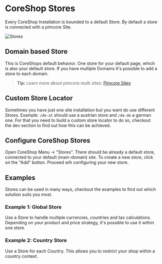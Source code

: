 # CoreShop Stores
Every CoreShop Installation is bounded to a default Store.
By default a store is connected with a pimcore Site.

![Stores](img/stores.png)

## Domain based Store
This is CoreShops default behavior. One store for your default page, which is also your default store.
If you have multiple Domains it's possible to add a store to each domain.

> **Tip:** Learn more about pimcore multi sites: [Pimcore Sites](https://pimcore.com/docs/pimcore/current/Development_Documentation/MVC/Routing_and_URLs/Working_with_Sites.html)

## Custom Store Locator
Sometimes you have just one site installation but you want do use different Stores.
Example: `/de-at` should use a austrian store and `/de-de` a german one.
For that you need to build a custom store locator to do so, checkout the dev section to find out how this can be achieved.

## Configure CoreShop Stores
Open CoreShop Menu -> "Stores". There should be already a default store, connected to your default (main-domain) site.
To create a new store, click on the "Add" button. Proceed wih configuring your new store.

## Examples
Stores can be used in many ways, checkout the examples to find out which solution suits you most.

### Example 1: Global Store
Use a Store to handle multiple currencies, countries and tax calculations.
Depending on your product and price strategy, it's possible to use it within one store.

### Example 2: Country Store
Use a Store for each Country. This allows you to restrict your shop within a country context.
